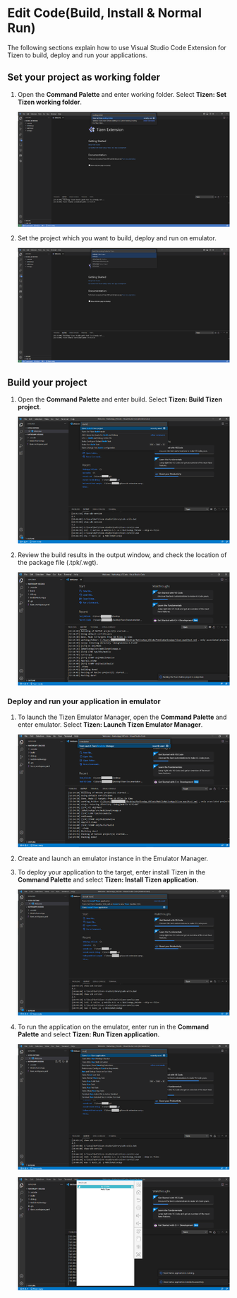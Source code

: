 # Edit Code(Build, Install & Normal Run)

The following sections explain how to use Visual Studio Code Extension for Tizen to build, deploy and run your applications.

## Set your project as working folder

1. Open the **Command Palette** and enter working folder. Select **Tizen: Set Tizen working folder**.

   ![Working folder](media/working-folder-1.png)

2. Set the project which you want to build, deploy and run on emulator.

   ![Working folder](media/working-folder-2.png)

## Build your project

1. Open the **Command Palette** and enter build. Select **Tizen: Build Tizen project**.

   ![Build project](media/project-build.png)

2. Review the build results in the output window, and check the location of the package file (.tpk/.wgt).

   ![Review result](media/build-result.png)

### Deploy and run your application in emulator

1. To launch the Tizen Emulator Manager, open the **Command Palette** and enter emulator. Select **Tizen: Launch Tizen Emulator Manager**.

   ![Launch emulator](media/deploy.png)

2. Create and launch an emulator instance in the Emulator Manager.

3. To deploy your application to the target, enter install Tizen in the **Command Palette** and select **Tizen: Install Tizen application**.

   ![Install application](media/install-application.png)

4. To run the application on the emulator, enter run in the **Command Palette** and select **Tizen: Run Tizen application**.

   ![Run application](media/run-application-1.png)

   ![application](media/run-application-2.PNG)